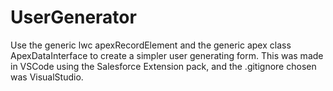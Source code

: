 # UserGenerator
Use the generic lwc apexRecordElement and the generic apex class ApexDataInterface to create a simpler user generating form. This was made in VSCode using the Salesforce Extension pack, and the .gitignore chosen was VisualStudio.
